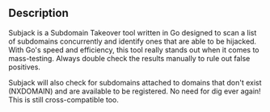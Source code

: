 ## Description

Subjack is a Subdomain Takeover tool written in Go designed to scan a list of subdomains concurrently and identify ones that are able to be hijacked. With Go's speed and efficiency, this tool really stands out when it comes to mass-testing. Always double check the results manually to rule out false positives.

Subjack will also check for subdomains attached to domains that don't exist (NXDOMAIN) and are available to be registered. No need for dig ever again! This is still cross-compatible too.